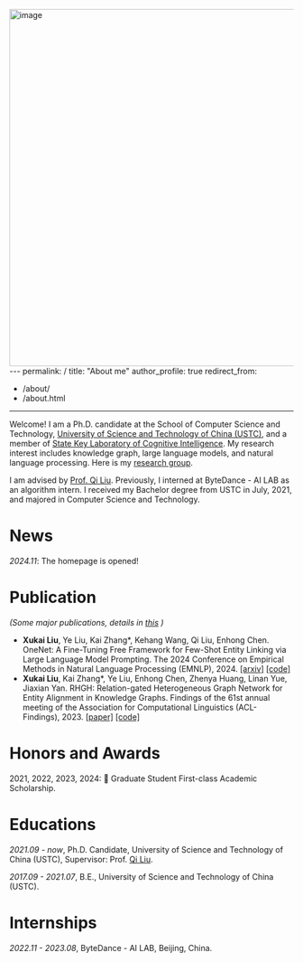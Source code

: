 <img width="632" alt="image" src="https://github.com/user-attachments/assets/9b4760fb-895d-4219-acf8-916c336b0fb9">---
permalink: /
title: "About me"
author_profile: true
redirect_from: 
  - /about/
  - /about.html
---
Welcome! I am a Ph.D. candidate at the School of Computer Science and Technology, [University of Science and Technology of China (USTC)](https://ustc.edu.cn/), and a member of [State Key Laboratory of Cognitive Intelligence](https://dm.ustc.edu.cn/). My research interest includes knowledge graph, large language models, and natural language processing. Here is my [research group](https://cogai.bdaa.pro/).

I am advised by [Prof. Qi Liu](http://staff.ustc.edu.cn/~qiliuql/). Previously, I interned at ByteDance - AI LAB as an algorithm intern. I received my Bachelor degree from USTC in July, 2021, and majored in Computer Science and Technology.

News
======
*2024.11*: The homepage is opened!

Publication
======
*(Some major publications, details in [this](https://laquabe.github.io/publications/) )*
- **Xukai Liu**, Ye Liu, Kai Zhang*, Kehang Wang, Qi Liu, Enhong Chen. OneNet: A Fine-Tuning Free Framework for Few-Shot Entity Linking via Large Language Model Prompting. The 2024 Conference on Empirical Methods in Natural Language Processing (EMNLP), 2024. [[arxiv]](https://arxiv.org/abs/2410.07549) [[code]](https://github.com/laquabe/OneNet)
- **Xukai Liu**, Kai Zhang*, Ye Liu, Enhong Chen, Zhenya Huang, Linan Yue, Jiaxian Yan.
RHGH: Relation-gated Heterogeneous Graph Network for Entity Alignment in Knowledge Graphs. 
Findings of the 61st annual meeting of the Association for Computational Linguistics (ACL-Findings), 2023. [[paper]](https://aclanthology.org/2023.findings-acl.553/) [[code]](https://github.com/laquabe/RGHN)

Honors and Awards
======
2021, 2022, 2023, 2024:  🏅 Graduate Student First-class Academic Scholarship.

Educations
======
*2021.09 - now*, Ph.D. Candidate, University of Science and Technology of China (USTC), Supervisor: Prof. [Qi Liu](http://staff.ustc.edu.cn/~qiliuql/).

*2017.09 - 2021.07*, B.E., University of Science and Technology of China (USTC).

Internships
======
*2022.11 - 2023.08*, ByteDance - AI LAB, Beijing, China.
